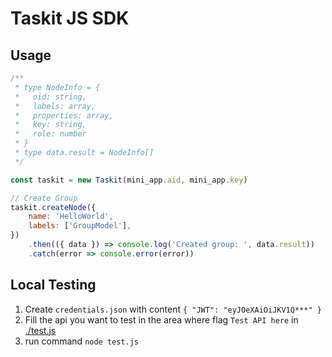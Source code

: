 Taskit JS SDK
======

## Usage

```js
/**
 * type NodeInfo = {
 *   oid: string,
 *   labels: array,
 *   properties: array,
 *   key: string,
 *   role: number
 * }
 * type data.result = NodeInfo[]
 */

const taskit = new Taskit(mini_app.aid, mini_app.key)

// Create Group
taskit.createNode({
    name: 'HelloWorld',
    labels: ['GroupModel'],
})
    .then(({ data }) => console.log('Created group: ', data.result))
    .catch(error => console.error(error))
```

## Local Testing

1. Create `credentials.json` with content `{ "JWT": "eyJ0eXAiOiJKV1Q***" }`
2. Fill the api you want to test in the area where flag `Test API here` in [./test.js](./test.js)
3. run command `node test.js`

